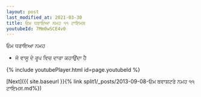 ```yaml
---
layout: post
last_modified_at: 2021-03-30
title: ਓਮ ਧਰਾਇਆ ਨਮਹ ੧੧ ਟਾਇਮਸ
youtubeId: 7Mm0wSCE4v0
---
```

 
 
 ਓਮ ਧਰਾਇਆ ਨਮਹ  
 
 -  ਜੋ ਵਾਸੂ ਦੇ ਰੂਪ ਵਿਚ ਦਾਰਾ ਕਹਾਉਂਦਾ ਹੈ 
 
  
 
  
 
 
 
 
 
 


{% include youtubePlayer.html id=page.youtubeId %}
 
[Next]({{ site.baseurl }}{% link  split1/_posts/2013-09-08-ਓਮ ਥਵਾਸ਼ਟਰੇ ਨਮਹ ੧੧ ਟਾਇਮਸ.md%})
 

